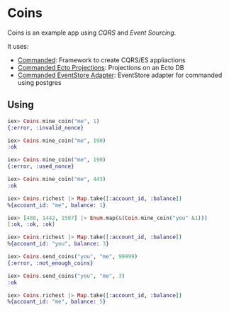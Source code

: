 # Coins

Coins is an example app using *CQRS* and *Event Sourcing*.

It uses:
* [Commanded](https://github.com/commanded/commanded): Framework to create CQRS/ES appliactions
* [Commanded Ecto Projections](https://github.com/commanded/commanded-ecto-projections): Projections on an Ecto DB
* [Commanded EventStore Adapter](https://github.com/commanded/commanded-eventstore-adapter): EventStore adapter for commanded using postgres

## Using

```elixir
iex> Coins.mine_coin("me", 1)
{:error, :invalid_nonce}

iex> Coins.mine_coin("me", 190)
:ok

iex> Coins.mine_coin("me", 190)
{:error, :used_nonce}

iex> Coins.mine_coin("me", 443)
:ok

iex> Coins.richest |> Map.take([:account_id, :balance])
%{account_id: "me", balance: 1}

iex> [488, 1442, 1597] |> Enum.map(&(Coin.mine_coin("you" &1)))
[:ok, :ok, :ok]

iex> Coins.richest |> Map.take([:account_id, :balance])
%{account_id: "you", balance: 3}

iex> Coins.send_coins("you", "me", 99999)
{:error, :not_enough_coins}

iex> Coins.send_coins("you", "me", 3)
:ok

iex> Coins.richest |> Map.take([:account_id, :balance])
%{account_id: "me", balance: 5}
```
